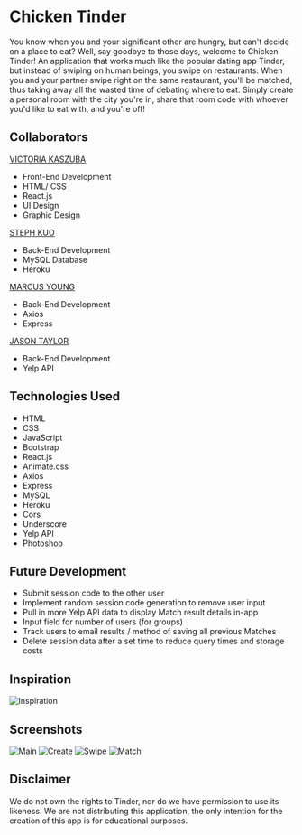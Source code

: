 
# Chicken Tinder

You know when you and your significant other are hungry, but can't decide on a place to eat? Well, say goodbye to those days, welcome to Chicken Tinder!
An application that works much like the popular dating app Tinder, but instead of swiping on human beings, you swipe on restaurants.
When you and your partner swipe right on the same restaurant, you'll be matched, thus taking away all the wasted time of debating where to eat.
Simply create a personal room with the city you're in, share that room code with whoever you'd like to eat with, and you're off!

## Collaborators

[VICTORIA KASZUBA](https://github.com/vkaszuba)
- Front-End Development
- HTML/ CSS
- React.js
- UI Design
- Graphic Design

[STEPH KUO](https://github.com/sfds1)
- Back-End Development
- MySQL Database
- Heroku

[MARCUS YOUNG](https://github.com/DMarcusYoung)
- Back-End Development
- Axios
- Express

[JASON TAYLOR](https://github.com/Jwhitemocha)
- Back-End Development
- Yelp API

## Technologies Used
- HTML
- CSS
- JavaScript
- Bootstrap
- React.js
- Animate.css
- Axios
- Express
- MySQL
- Heroku
- Cors
- Underscore
- Yelp API
- Photoshop

## Future Development
- Submit session code to the other user
- Implement random session code generation to remove user input
- Pull in more Yelp API data to display Match result details in-app
- Input field for number of users (for groups)
- Track users to email results / method of saving all previous Matches
- Delete session data after a set time to reduce query times and storage costs

## Inspiration
![Inspiration](https://github.com/DMarcusYoung/chickenTinder/blob/master/client/public/images/inspiration.jpg)

## Screenshots
![Main](https://github.com/DMarcusYoung/chickenTinder/blob/master/client/public/images/main.jpg)
![Create](https://github.com/DMarcusYoung/chickenTinder/blob/master/client/public/images/create.jpg)
![Swipe](https://github.com/DMarcusYoung/chickenTinder/blob/master/client/public/images/swipe.jpg)
![Match](https://github.com/DMarcusYoung/chickenTinder/blob/master/client/public/images/match.jpg)

## Disclaimer
We do not own the rights to Tinder, nor do we have permission to use its likeness.
We are not distributing this application, the only intention for the creation of this app is for educational purposes.
